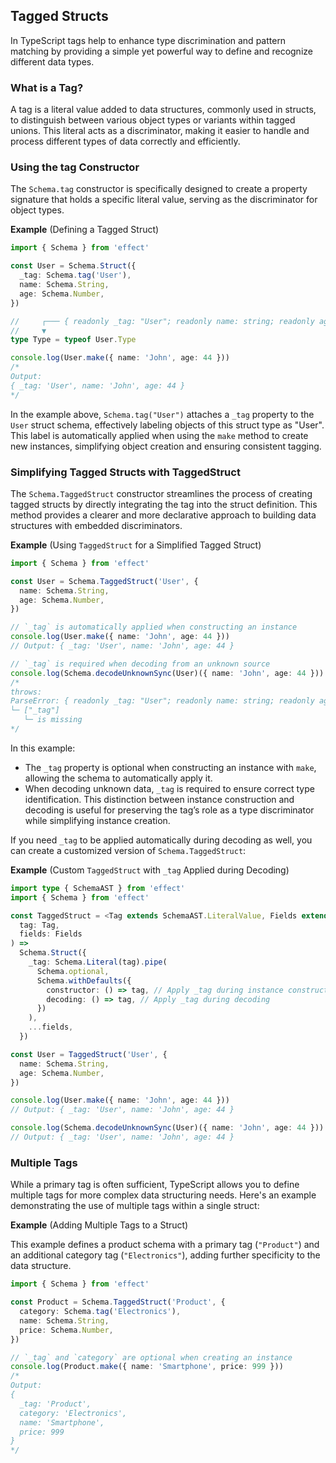 ## Tagged Structs

In TypeScript tags help to enhance type discrimination and pattern matching by providing a simple yet powerful way to define and recognize different data types.

### What is a Tag?

A tag is a literal value added to data structures, commonly used in structs, to distinguish between various object types or variants within tagged unions. This literal acts as a discriminator, making it easier to handle and process different types of data correctly and efficiently.

### Using the tag Constructor

The `Schema.tag` constructor is specifically designed to create a property signature that holds a specific literal value, serving as the discriminator for object types.

**Example** (Defining a Tagged Struct)

```ts twoslash
import { Schema } from 'effect'

const User = Schema.Struct({
  _tag: Schema.tag('User'),
  name: Schema.String,
  age: Schema.Number,
})

//     ┌─── { readonly _tag: "User"; readonly name: string; readonly age: number; }
//     ▼
type Type = typeof User.Type

console.log(User.make({ name: 'John', age: 44 }))
/*
Output:
{ _tag: 'User', name: 'John', age: 44 }
*/
```

In the example above, `Schema.tag("User")` attaches a `_tag` property to the `User` struct schema, effectively labeling objects of this struct type as "User".
This label is automatically applied when using the `make` method to create new instances, simplifying object creation and ensuring consistent tagging.

### Simplifying Tagged Structs with TaggedStruct

The `Schema.TaggedStruct` constructor streamlines the process of creating tagged structs by directly integrating the tag into the struct definition. This method provides a clearer and more declarative approach to building data structures with embedded discriminators.

**Example** (Using `TaggedStruct` for a Simplified Tagged Struct)

```ts twoslash
import { Schema } from 'effect'

const User = Schema.TaggedStruct('User', {
  name: Schema.String,
  age: Schema.Number,
})

// `_tag` is automatically applied when constructing an instance
console.log(User.make({ name: 'John', age: 44 }))
// Output: { _tag: 'User', name: 'John', age: 44 }

// `_tag` is required when decoding from an unknown source
console.log(Schema.decodeUnknownSync(User)({ name: 'John', age: 44 }))
/*
throws:
ParseError: { readonly _tag: "User"; readonly name: string; readonly age: number }
└─ ["_tag"]
   └─ is missing
*/
```

In this example:

- The `_tag` property is optional when constructing an instance with `make`, allowing the schema to automatically apply it.
- When decoding unknown data, `_tag` is required to ensure correct type identification. This distinction between instance construction and decoding is useful for preserving the tag’s role as a type discriminator while simplifying instance creation.

If you need `_tag` to be applied automatically during decoding as well, you can create a customized version of `Schema.TaggedStruct`:

**Example** (Custom `TaggedStruct` with `_tag` Applied during Decoding)

```ts twoslash
import type { SchemaAST } from 'effect'
import { Schema } from 'effect'

const TaggedStruct = <Tag extends SchemaAST.LiteralValue, Fields extends Schema.Struct.Fields>(
  tag: Tag,
  fields: Fields
) =>
  Schema.Struct({
    _tag: Schema.Literal(tag).pipe(
      Schema.optional,
      Schema.withDefaults({
        constructor: () => tag, // Apply _tag during instance construction
        decoding: () => tag, // Apply _tag during decoding
      })
    ),
    ...fields,
  })

const User = TaggedStruct('User', {
  name: Schema.String,
  age: Schema.Number,
})

console.log(User.make({ name: 'John', age: 44 }))
// Output: { _tag: 'User', name: 'John', age: 44 }

console.log(Schema.decodeUnknownSync(User)({ name: 'John', age: 44 }))
// Output: { _tag: 'User', name: 'John', age: 44 }
```

### Multiple Tags

While a primary tag is often sufficient, TypeScript allows you to define multiple tags for more complex data structuring needs. Here's an example demonstrating the use of multiple tags within a single struct:

**Example** (Adding Multiple Tags to a Struct)

This example defines a product schema with a primary tag (`"Product"`) and an additional category tag (`"Electronics"`), adding further specificity to the data structure.

```ts twoslash
import { Schema } from 'effect'

const Product = Schema.TaggedStruct('Product', {
  category: Schema.tag('Electronics'),
  name: Schema.String,
  price: Schema.Number,
})

// `_tag` and `category` are optional when creating an instance
console.log(Product.make({ name: 'Smartphone', price: 999 }))
/*
Output:
{
  _tag: 'Product',
  category: 'Electronics',
  name: 'Smartphone',
  price: 999
}
*/
```

